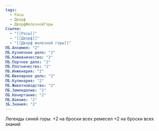 ```yaml
---
tags:
  - Расы
  - Дворф
  - ДворфЖелезнойГоры
Ссылки:
  - "[[Расы]]"
  - "[[Дворф]]"
  - "[[Дворф железной горы]]"
ПБ.Алхимия: "2"
ПБ.Кузнечное дело: "2"
ПБ.Кожевничество: "2"
ПБ.Портное дело: "2"
ПБ.Плотничество: "2"
ПБ.Инженерия: "2"
ПБ.Ювелирное дело: "2"
ПБ.Кулинария: "2"
ПБ.Животноводство: "2"
ПБ.Земледелие: "2"
ПБ.Начертание: "2"
ПБ.Ваяние: "2"
ЗБ.Знания: "2"
---
```

Легенды синей горы:
+2 на броски всех ремесел
+2 на броски всех знаний








